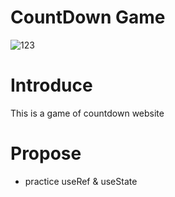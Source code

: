 # CountDown Game
![123](https://github.com/Yuanuanuan/CountDown-Game/assets/85888721/26bec785-85f0-40bc-875a-35e0bbf8d027)
# Introduce
This is a game of countdown website
# Propose
- practice useRef & useState
